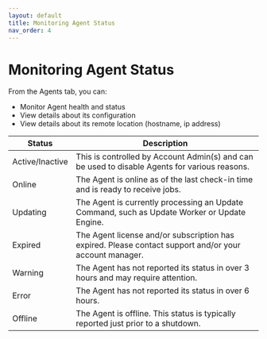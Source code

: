```yaml
---
layout: default
title: Monitoring Agent Status
nav_order: 4
---
```

# Monitoring Agent Status

From the Agents tab, you can:

* Monitor Agent health and status
* View details about its configuration
* View details about its remote location (hostname, ip address)

| Status          | Description                                                                                            |
| --------------- | ------------------------------------------------------------------------------------------------------ |
| Active/Inactive | This is controlled by Account Admin(s) and can be used to disable Agents for various reasons.          |
| Online          | The Agent is online as of the last check-in time and is ready to receive jobs.                         |
| Updating        | The Agent is currently processing an Update Command, such as Update Worker or Update Engine.           |
| Expired         | The Agent license and/or subscription has expired. Please contact support and/or your account manager. |
| Warning         | The Agent has not reported its status in over 3 hours and may require attention.                       |
| Error           | The Agent has not reported its status in over 6 hours.                                                 |
| Offline         | The Agent is offline. This status is typically reported just prior to a shutdown.                      |
